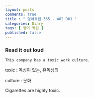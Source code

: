 ```yaml
---
layout: posts
comments: true
title : " 영어독립 365 - W02 D01 "
categories: Diary
tags: [ 영어 독립 ]
published: false
---
```


### Read it out loud

```
This company has a toxic work culture.
```

toxic 
 : 독성이 있는, 유독성의

culture
 : 문화

Cigarettes are highly toxic.

